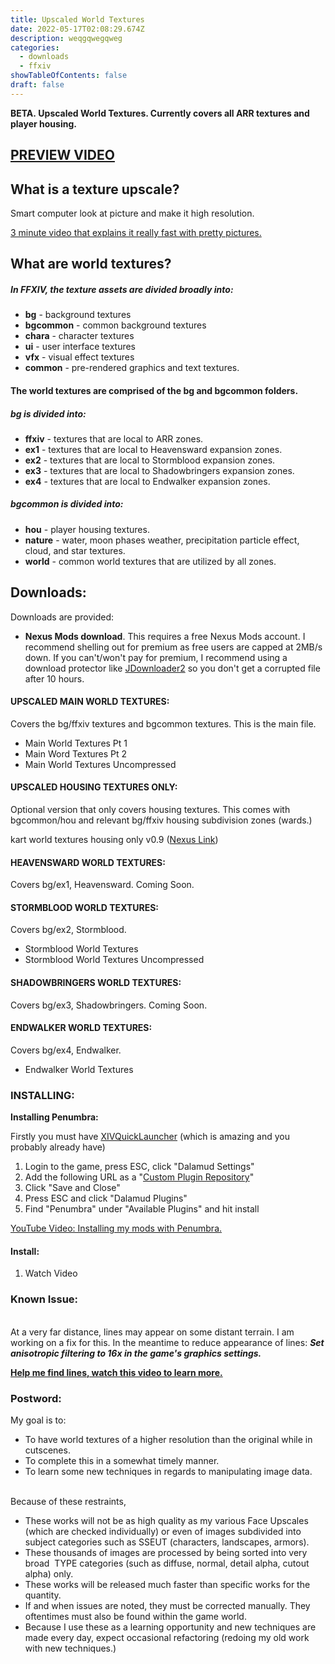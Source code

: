 ```yaml
---
title: Upscaled World Textures
date: 2022-05-17T02:08:29.674Z
description: weqgqwegqweg
categories:
  - downloads
  - ffxiv
showTableOfContents: false
draft: false
---
```

**BETA. Upscaled World Textures. Currently covers all ARR textures and player housing.** 

## **[PREVIEW VIDEO](https://www.youtube.com/watch?v=fSO48HBqFyA)**

## **What is a texture upscale?**

Smart computer look at picture and make it high resolution.

[3 minute video that explains it really fast with pretty pictures.](https://www.youtube.com/watch?v=Fix6u4pksrg)

## **What are world textures?**

##### In FFXIV, the texture assets are divided broadly into:

* **bg** - background textures
* **bgcommon** - common background textures
* **chara** - character textures
* **ui** - user interface textures
* **vfx** - visual effect textures
* **common** - pre-rendered graphics and text textures.

#### The world textures are comprised of the **bg** and **bgcommon** folders.

##### **bg** is divided into:

* **ffxiv** - textures that are local to ARR zones.
* **ex1** - textures that are local to Heavensward expansion zones.
* **ex2** - textures that are local to Stormblood expansion zones.
* **ex3** - textures that are local to Shadowbringers expansion zones.
* **ex4** - textures that are local to Endwalker expansion zones.

##### **bgcommon** is divided into:

* **hou** - player housing textures.
* **nature** - water, moon phases weather, precipitation particle effect, cloud, and star textures.
* **world** - common world textures that are utilized by all zones.

## Downloads:

Downloads are provided: 

* **Nexus Mods download**. This requires a free Nexus Mods account. I recommend shelling out for premium as free users are capped at 2MB/s down. If you can't/won't pay for premium, I recommend using a download protector like [JDownloader2](https://jdownloader.org/jdownloader2) so you don't get a corrupted file after 10 hours.

#### UPSCALED MAIN WORLD TEXTURES:

Covers the bg/ffxiv textures and bgcommon textures. This is the main file.

* Main World Textures Pt 1
* Main Word Textures Pt 2
* Main World Textures Uncompressed

#### UPSCALED HOUSING TEXTURES ONLY:

Optional version that only covers housing textures. This comes with bgcommon/hou and relevant bg/ffxiv housing subdivision zones (wards.)

kart world textures housing only v0.9 ([Nexus Link](https://www.nexusmods.com/finalfantasy14/mods/1505?tab=files)) 

#### HEAVENSWARD WORLD TEXTURES:

Covers bg/ex1, Heavensward. Coming Soon.

#### STORMBLOOD WORLD TEXTURES:

Covers bg/ex2, Stormblood.

* Stormblood World Textures
* Stormblood World Textures Uncompressed

#### SHADOWBRINGERS WORLD TEXTURES:

Covers bg/ex3, Shadowbringers. Coming Soon.

#### ENDWALKER WORLD TEXTURES:

Covers bg/ex4, Endwalker.

* Endwalker World Textures

### INSTALLING:

**Installing Penumbra:**

Firstly you must have [XIVQuickLauncher](https://github.com/goatcorp/FFXIVQuickLauncher/releases) (which is amazing and you probably already have)

1. Login to the game, press ESC, click "Dalamud Settings"
2. Add the following URL as a "[Custom Plugin Repository](https://raw.githubusercontent.com/xivdev/Penumbra/master/repo.json)" 
3. Click "Save and Close"
4. Press ESC and click "Dalamud Plugins"
5. Find "Penumbra" under "Available Plugins" and hit install

[YouTube Video: Installing my mods with Penumbra.](https://www.youtube.com/watch?v=J6T-Ro-WOnM)

#### **Install:**

1. Watch Video

### **Known Issue:**

\
At a very far distance, lines may appear on some distant terrain. I am working on a fix for this. In the meantime to reduce appearance of lines: ***Set anisotropic filtering to 16x in the game's graphics settings.***

**[Help me find lines, watch this video to learn more.](https://www.youtube.com/watch?v=dpw12u1zrPY&feature=emb_title)**

### **Postword**:

My goal is to:

* To have world textures of a higher resolution than the original while in cutscenes.
* To complete this in a somewhat timely manner.
* To learn some new techniques in regards to manipulating image data.

\
Because of these restraints,

* These works will not be as high quality as my various Face Upscales (which are checked individually) or even of images subdivided into subject categories such as SSEUT (characters, landscapes, armors).
* These thousands of images are processed by being sorted into very broad  TYPE categories (such as diffuse, normal, detail alpha, cutout alpha) only.
* These works will be released much faster than specific works for the quantity.
* If and when issues are noted, they must be corrected manually. They oftentimes must also be found within the game world.
* Because I use these as a learning opportunity and new techniques are made every day, expect occasional refactoring (redoing my old work with new techniques.)